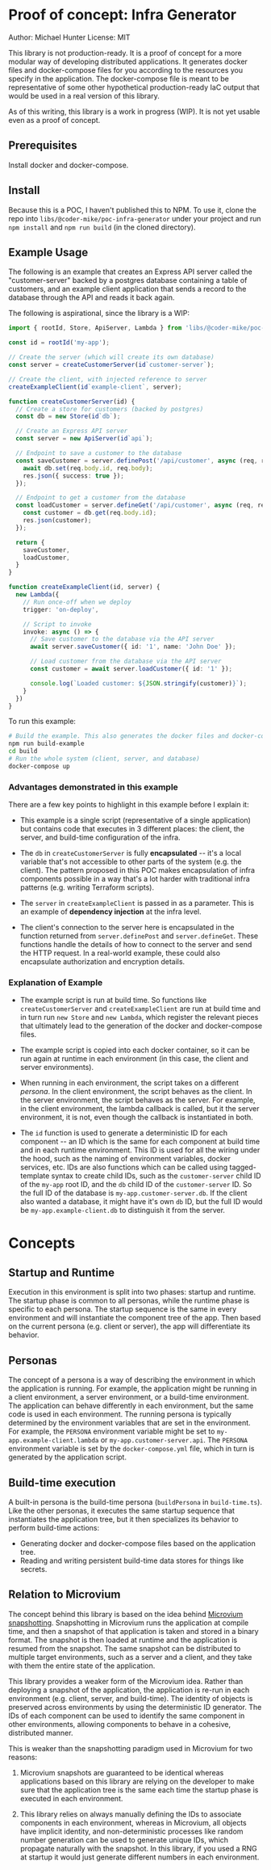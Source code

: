 # Proof of concept: Infra Generator

Author: Michael Hunter
License: MIT

This library is not production-ready. It is a proof of concept for a more modular way of developing distributed applications. It generates docker files and docker-compose files for you according to the resources you specify in the application. The docker-compose file is meant to be representative of some other hypothetical production-ready IaC output that would be used in a real version of this library.

As of this writing, this library is a work in progress (WIP). It is not yet usable even as a proof of concept.

## Prerequisites

Install docker and docker-compose.

## Install

Because this is a POC, I haven't published this to NPM. To use it, clone the repo into `libs/@coder-mike/poc-infra-generator` under your project and run `npm install` and `npm run build` (in the cloned directory).

## Example Usage

The following is an example that creates an Express API server called the "customer-server" backed by a postgres database containing a table of customers, and an example client application that sends a record to the database through the API and reads it back again.

The following is aspirational, since the library is a WIP:

```ts
import { rootId, Store, ApiServer, Lambda } from 'libs/@coder-mike/poc-infra-generator';

const id = rootId('my-app');

// Create the server (which will create its own database)
const server = createCustomerServer(id`customer-server`);

// Create the client, with injected reference to server
createExampleClient(id`example-client`, server);

function createCustomerServer(id) {
  // Create a store for customers (backed by postgres)
  const db = new Store(id`db`);

  // Create an Express API server
  const server = new ApiServer(id`api`);

  // Endpoint to save a customer to the database
  const saveCustomer = server.definePost('/api/customer', async (req, res) => {
    await db.set(req.body.id, req.body);
    res.json({ success: true });
  });

  // Endpoint to get a customer from the database
  const loadCustomer = server.defineGet('/api/customer', async (req, res) => {
    const customer = db.get(req.body.id);
    res.json(customer);
  });

  return {
    saveCustomer,
    loadCustomer,
  }
}

function createExampleClient(id, server) {
  new Lambda({
    // Run once-off when we deploy
    trigger: 'on-deploy',

    // Script to invoke
    invoke: async () => {
      // Save customer to the database via the API server
      await server.saveCustomer({ id: '1', name: 'John Doe' });

      // Load customer from the database via the API server
      const customer = await server.loadCustomer({ id: '1' });

      console.log(`Loaded customer: ${JSON.stringify(customer)}`);
    }
  })
}
```

To run this example:

```sh
# Build the example. This also generates the docker files and docker-compose file
npm run build-example
cd build
# Run the whole system (client, server, and database)
docker-compose up
```

### Advantages demonstrated in this example

There are a few key points to highlight in this example before I explain it:

- This example is a single script (representative of a single application) but contains code that executes in 3 different places: the client, the server, and build-time configuration of the infra.

- The `db` in `createCustomerServer` is fully **encapsulated** -- it's a local variable that's not accessible to other parts of the system (e.g. the client). The pattern proposed in this POC makes encapsulation of infra components possible in a way that's a lot harder with traditional infra patterns (e.g. writing Terraform scripts).

- The `server` in `createExampleClient` is passed in as a parameter. This is an example of **dependency injection** at the infra level.

- The client's connection to the server here is encapsulated in the function returned from `server.definePost` and `server.defineGet`. These functions handle the details of how to connect to the server and send the HTTP request. In a real-world example, these could also encapsulate authorization and encryption details.


### Explanation of Example

- The example script is run at build time. So functions like `createCustomerServer` and `createExampleClient` are run at build time and in turn run `new Store` and `new Lambda`, which register the relevant pieces that ultimately lead to the generation of the docker and docker-compose files.

- The example script is copied into each docker container, so it can be run again at runtime in each environment (in this case, the client and server environments).

- When running in each environment, the script takes on a different *persona*. In the client environment, the script behaves as the client. In the server environment, the script behaves as the server. For example, in the client environment, the lambda callback is called, but it the server environment, it is not, even though the callback is instantiated in both.

- The `id` function is used to generate a deterministic ID for each component -- an ID which is the same for each component at build time and in each runtime environment. This ID is used for all the wiring under the hood, such as the naming of environment variables, docker services, etc. IDs are also functions which can be called using tagged-template syntax to create child IDs, such as the `customer-server` child ID of the `my-app` root ID, and the `db` child ID of the `customer-server` ID. So the full ID of the database is `my-app.customer-server.db`. If the client also wanted a database, it might have it's own `db` ID, but the full ID would be `my-app.example-client.db` to distinguish it from the server.


# Concepts

## Startup and Runtime

Execution in this environment is split into two phases: startup and runtime. The startup phase is common to all personas, while the runtime phase is specific to each persona. The startup sequence is the same in every environment and will instantiate the component tree of the app. Then based on the current persona (e.g. client or server), the app will differentiate its behavior.

## Personas

The concept of a persona is a way of describing the environment in which the application is running. For example, the application might be running in a client environment, a server environment, or a build-time environment. The application can behave differently in each environment, but the same code is used in each environment. The running persona is typically determined by the environment variables that are set in the environment. For example, the `PERSONA` environment variable might be set to `my-app.example-client.lambda` or `my-app.customer-server.api`. The `PERSONA` environment variable is set by the `docker-compose.yml` file, which in turn is generated by the application script.

## Build-time execution

A built-in persona is the build-time persona (`buildPersona` in `build-time.ts`). Like the other personas, it executes the same startup sequence that instantiates the application tree, but it then specializes its behavior to perform build-time actions:

- Generating docker and docker-compose files based on the application tree.
- Reading and writing persistent build-time data stores for things like secrets.

## Relation to Microvium

The concept behind this library is based on the idea behind [Microvium snapshotting](https://github.com/coder-mike/microvium/blob/main/doc/concepts.md). Snapshotting in Microvium runs the application at compile time, and then a snapshot of that application is taken and stored in a binary format. The snapshot is then loaded at runtime and the application is resumed from the snapshot. The same snapshot can be distributed to multiple target environments, such as a server and a client, and they take with them the entire state of the application.

This library provides a weaker form of the Microvium idea. Rather than deploying a snapshot of the application, the application is re-run in each environment (e.g. client, server, and build-time). The identity of objects is preserved across environments by using the deterministic ID generator. The IDs of each component can be used to identify the same component in other environments, allowing components to behave in a cohesive, distributed manner.

This is weaker than the snapshotting paradigm used in Microvium for two reasons:

1. Microvium snapshots are guaranteed to be identical whereas applications based on this library are relying on the developer to make sure that the application tree is the same each time the startup phase is executed in each environment.

2. This library relies on always manually defining the IDs to associate components in each environment, whereas in Microvium, all objects have implicit identity, and non-deterministic processes like random number generation can be used to generate unique IDs, which propagate naturally with the snapshot. In this library, if you used a RNG at startup it would just generate different numbers in each environment.

